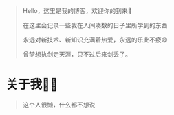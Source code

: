 > Hello，这里是我的博客，欢迎你的到来🥳
> 
> 在这里会记录一些我在人间凑数的日子里所学到的东西
> 
> 永远对新技术、新知识充满着热爱，永远的乐此不疲😋
> 
> 曾梦想执剑走天涯，只不过后来剑丢了。


# 关于我🦸‍♂️
> 这个人很懒，什么都不想说



